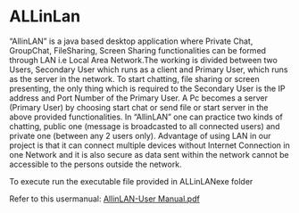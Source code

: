 # ALLinLan

“AllinLAN” is a java based desktop application where Private Chat, GroupChat,
FileSharing, Screen Sharing functionalities can be formed through LAN i.e Local Area 
Network.The working is divided between two Users, Secondary User which runs as a 
client and Primary User, which runs as the server in the network.
To start chatting, file sharing or screen presenting, the only thing which is required to 
the Secondary User is the IP address and Port Number of the Primary User. A Pc 
becomes a server (Primary User) by choosing start chat or send file or start server in 
the above provided functionalities.
In “AllinLAN” one can practice two kinds of chatting, public one (message is 
broadcasted to all connected users) and private one (between any 2 users only).
Advantage of using LAN in our project is that it can connect multiple devices without 
Internet Connection in one Network and it is also secure as data sent within the 
network cannot be accessible to the persons outside the network.


To execute run the executable file provided in ALLinLANexe folder

Refer to this usermanual:
[AllinLAN-User Manual.pdf](https://github.com/trushashah14/ALLinLan/files/13777825/AllinLAN-User.Manual.pdf)
